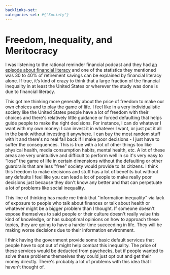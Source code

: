 ```yaml
---
backlinks-set: 
categories-set: #{"Society"}
---
```

# Freedom, Inequality, and Meritocracy

I was listening to the rational reminder financial podcast and they had [an
episode about financial
literacy](https://podcasts.google.com/feed/aHR0cHM6Ly9yYXRpb25hbHJlbWluZGVyLmxpYnN5bi5jb20vcnNz/episode/ZjQyYThmNjktZjhiMC00MzFmLTk0NzQtM2EwZTY2ODc0ZTk5?ep=14)
and one of the statistics they mentioned was 30 to 40% of retirement savings can
be explained by financial literacy alone.
If true, it’s kind of crazy to think that a large fraction of the financial
inequality in at least the United States or wherever the study was done is due
to financial literacy.

This got me thinking more generally about the price of freedom to make our own
choices and to play the game of life.
I feel like in a very individualistic society like the United States people have
a lot of freedom with their choices and there's relatively little guidance or
forced defaulting that helps guide people to make the right decisions.
For instance, I can do whatever I want with my own money: I can invest it in
whatever I want, or just put it all in the bank without investing it anywhere.
I can buy the most random stuff with it and there's no real fall back if I make
poor decisions - I just have to suffer the consequences.
This is true with a lot of other things too like physical health, media
consumption habits, mental health, etc.
A lot of these areas are very unintuitive and difficult to perform well in so
it's very easy to “lose” the game of life in certain dimensions without the
defaulting or other guardrails that are less "free" society would provide to its
citizens.
I think this freedom to make decisions and stuff has a lot of benefits but
without any defaults I feel like you can lead a lot of people to make really
poor decisions just because they don't know any better and that can perpetuate a
lot of problems like social inequality.

This line of thinking has made me think that "information inequality" via lack
of exposure to people who talk about finances or talk about health or whatever
might be a bigger problem than I thought.
If someone doesn't expose themselves to said people or their culture doesn't
really value this kind of knowledge, or has suboptimal opinions on how to
approach these topics, they are going to have a harder time succeeding in life.
They will be making worse decisions due to their information environment.

I think having the government provide some basic default services that people
have to opt out of might help combat this inequality.
The price of these services would be deducted from paychecks, but if people
wanted to solve these problems themselves they could just opt out and get their
money directly.
There's probably a lot of problems with this idea that I haven't thought of.